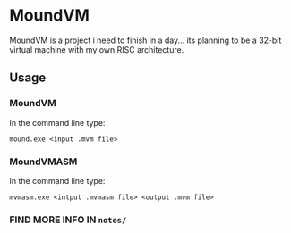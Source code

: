 # MoundVM

MoundVM is a project i need to finish in a day... its planning to be a 32-bit virtual machine with my own RISC architecture.

## Usage

### MoundVM
In the command line type:
```
mound.exe <input .mvm file>
```
### MoundVMASM
In the command line type:
```
mvmasm.exe <intput .mvmasm file> <output .mvm file>
```


### FIND MORE INFO IN `notes/`